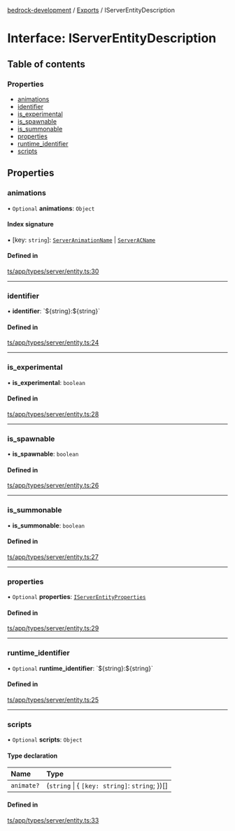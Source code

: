 [bedrock-development](../README.md) / [Exports](../modules.md) / IServerEntityDescription

# Interface: IServerEntityDescription

## Table of contents

### Properties

- [animations](IServerEntityDescription.md#animations)
- [identifier](IServerEntityDescription.md#identifier)
- [is\_experimental](IServerEntityDescription.md#is_experimental)
- [is\_spawnable](IServerEntityDescription.md#is_spawnable)
- [is\_summonable](IServerEntityDescription.md#is_summonable)
- [properties](IServerEntityDescription.md#properties)
- [runtime\_identifier](IServerEntityDescription.md#runtime_identifier)
- [scripts](IServerEntityDescription.md#scripts)

## Properties

### animations

• `Optional` **animations**: `Object`

#### Index signature

▪ [key: `string`]: [`ServerAnimationName`](../modules.md#serveranimationname) \| [`ServerACName`](../modules.md#serveracname)

#### Defined in

[ts/app/types/server/entity.ts:30](https://github.com/DauntlessStudio/Bedrock-Developments/blob/9a78313/ts/app/types/server/entity.ts#L30)

___

### identifier

• **identifier**: \`$\{string}:$\{string}\`

#### Defined in

[ts/app/types/server/entity.ts:24](https://github.com/DauntlessStudio/Bedrock-Developments/blob/9a78313/ts/app/types/server/entity.ts#L24)

___

### is\_experimental

• **is\_experimental**: `boolean`

#### Defined in

[ts/app/types/server/entity.ts:28](https://github.com/DauntlessStudio/Bedrock-Developments/blob/9a78313/ts/app/types/server/entity.ts#L28)

___

### is\_spawnable

• **is\_spawnable**: `boolean`

#### Defined in

[ts/app/types/server/entity.ts:26](https://github.com/DauntlessStudio/Bedrock-Developments/blob/9a78313/ts/app/types/server/entity.ts#L26)

___

### is\_summonable

• **is\_summonable**: `boolean`

#### Defined in

[ts/app/types/server/entity.ts:27](https://github.com/DauntlessStudio/Bedrock-Developments/blob/9a78313/ts/app/types/server/entity.ts#L27)

___

### properties

• `Optional` **properties**: [`IServerEntityProperties`](IServerEntityProperties.md)

#### Defined in

[ts/app/types/server/entity.ts:29](https://github.com/DauntlessStudio/Bedrock-Developments/blob/9a78313/ts/app/types/server/entity.ts#L29)

___

### runtime\_identifier

• `Optional` **runtime\_identifier**: \`$\{string}:$\{string}\`

#### Defined in

[ts/app/types/server/entity.ts:25](https://github.com/DauntlessStudio/Bedrock-Developments/blob/9a78313/ts/app/types/server/entity.ts#L25)

___

### scripts

• `Optional` **scripts**: `Object`

#### Type declaration

| Name | Type |
| :------ | :------ |
| `animate?` | (`string` \| \{ `[key: string]`: `string`;  })[] |

#### Defined in

[ts/app/types/server/entity.ts:33](https://github.com/DauntlessStudio/Bedrock-Developments/blob/9a78313/ts/app/types/server/entity.ts#L33)
